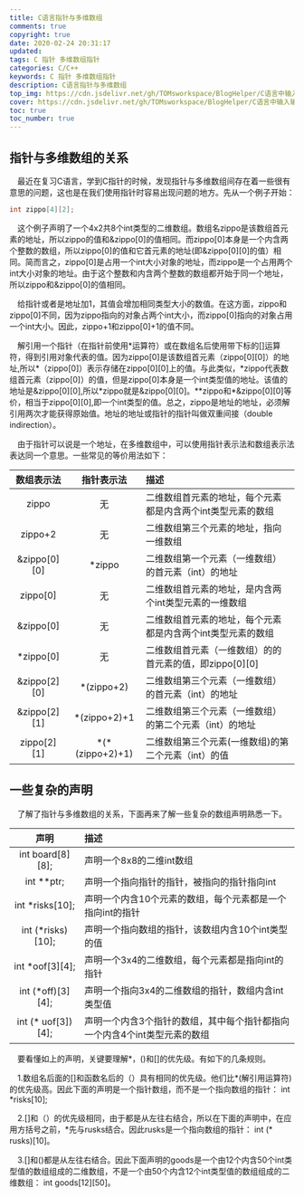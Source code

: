 ```yaml
---
title: C语言指针与多维数组
comments: true
copyright: true
date: 2020-02-24 20:31:17
updated:
tags: C 指针 多维数组指针
categories: C/C++
keywords: C 指针 多维数组指针
description: C语言指针与多维数组
top_img: https://cdn.jsdelivr.net/gh/TOMsworkspace/BlogHelper/C语言中输入输出所有格式控制符/figure1.jpg
cover: https://cdn.jsdelivr.net/gh/TOMsworkspace/BlogHelper/C语言中输入输出所有格式控制符/figure1.jpg
toc: true
toc_number: true
---
```


## 指针与多维数组的关系

&emsp;最近在复习C语言，学到C指针的时候，发现指针与多维数组间存在着一些很有意思的问题，这也是在我们使用指针时容易出现问题的地方。先从一个例子开始：

```C
int zippo[4][2];
```

&emsp;这个例子声明了一个4x2共8个int类型的二维数组。数组名zippo是该数组首元素的地址，所以zippo的值和&zippo[0]的值相同。而zippo[0]本身是一个内含两个整数的数组，所以zippo[0]的值和它首元素的地址(即&zippo[0]\[0]的值）相同。简而言之，zippo[0]是占用一个int大小对象的地址，而zippo是一个占用两个int大小对象的地址。由于这个整数和内含两个整数的数组都开始于同一个地址，所以zippo和&zippo[0]的值相同。

&emsp;给指针或者是地址加1，其值会增加相同类型大小的数值。在这方面，zippo和zippo[0]不同，因为zippo指向的对象占两个int大小，而zippo[0]指向的对象占用一个int大小。因此，zippo+1和zippo[0]+1的值不同。

&emsp;解引用一个指针（在指针前使用\*运算符）或在数组名后使用带下标的\[\]运算符，得到引用对象代表的值。因为zippo\[0\]是该数组首元素（zippo\[0]\[0]）的地址,所以\*（zippo\[0]）表示存储在zippo\[0\]\[0\]上的值。与此类似，\*zippo代表数组首元素（zippo\[0\]）的值，但是zippo\[0\]本身是一个int类型值的地址。该值的地址是&zippo\[0\]\[0\],所以\*zippo就是&zippo\[0\]\[0\]。\*\*zippo和\*&zippo\[0\]\[0\]等价，相当于zippo\[0\]\[0\],即一个int类型的值。总之，zippo是地址的地址，必须解引用两次才能获得原始值。地址的地址或指针的指针叫做双重间接（double indirection）。

&emsp;由于指针可以说是一个地址，在多维数组中，可以使用指针表示法和数组表示法表达同一个意思。一些常见的等价用法如下：

|数组表示法|指针表示法   |描述   |
|:--:     |:--:      |:--    |   
|zippo    |无          |二维数组首元素的地址，每个元素都是内含两个int类型元素的数组|
|zippo+2  |无          |二维数组第三个元素的地址，指向一维数组|
|&zippo\[0\]\[0\]|*zippo|二维数组第一个元素（一维数组）的首元素（int）的地址|
|zippo\[0\]|无       |二维数组首元素的地址，是内含两个int类型元素的一维数组|
|&zippo\[0\]|无    | 二维数组首元素的地址，每个元素都是内含两个int类型元素的数组 |
|\*zippo\[0\]|无 | 二维数组首元素（一维数组）的的首元素的值，即zippo\[0\]\[0\]|             |
|&zippo\[2\]\[0\]|\*\(zippo+2\)|二维数组第三个元素（一维数组）的首元素（int）的地址|
|&zippo\[2\]\[1\]|\*\(zippo+2\)+1|二维数组第三个元素（一维数组）的第二个元素（int）的地址|
|zippo\[2\]\[1\] |\*\(\*\(zippo+2\)+1\)|二维数组第三个元素\(一维数组\)的第二个元素（int）的值|

## 一些复杂的声明

&emsp;了解了指针与多维数组的关系，下面再来了解一些复杂的数组声明熟悉一下。

|声明                |描述   |
|:--:               |:--   |
|int board\[8\]\[8\];|声明一个8x8的二维int数组|
|int \*\*ptr;        |声明一个指向指针的指针，被指向的指针指向int|
|int \*risks\[10\];  |声明一个内含10个元素的数组，每个元素都是一个指向int的指针|
|int \(\*risks)\[10\];|声明一个指向数组的指针，该数组内含10个int类型的值|
|int \*oof\[3\]\[4\]; |声明一个3x4的二维数组，每个元素都是指向int的指针|
|int \(\*off\)\[3\]\[4\];|声明一个指向3x4的二维数组的指针，数组内含int类型值|
|int \(\* uof\[3\]\)\[4\];|声明一个内含3个指针的数组，其中每个指针都指向一个内含4个int类型元素的数组|

&emsp;要看懂如上的声明，关键要理解\*，\(\)和\[\]的优先级。有如下的几条规则。

&emsp;1.数组名后面的\[\]和函数名后的（）具有相同的优先级。他们比\*\(解引用运算符\)的优先级高。因此下面的声明是一个指针数组，而不是一个指向数组的指针： int \*risks\[10\];

&emsp;2.\[\]和（）的优先级相同，由于都是从左往右结合，所以在下面的声明中，在应用方括号之前，\*先与rusks结合。因此rusks是一个指向数组的指针： int \(\* rusks\)\[10\]。

&emsp;3.\[\]和\(\)都是从左往右结合。因此下面声明的goods是一个由12个内含50个int类型值的数组组成的二维数组，不是一个由50个内含12个int类型值的数组组成的二维数组： int goods\[12\]\[50\]。